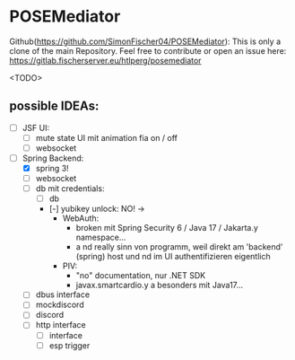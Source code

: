 # POSEMediator

Github(https://github.com/SimonFischer04/POSEMediator): This is only a clone of the main Repository.
Feel free to contribute or open an issue here: https://gitlab.fischerserver.eu/htlperg/posemediator

\<TODO\>

## possible IDEAs:
 - [ ] JSF UI:
    - [ ] mute state UI mit animation fia on / off
    - [ ] websocket
 - [ ] Spring Backend:
    - [X] spring 3!
    - [ ] websocket
    - [ ] db mit credentials:
        - [ ] db
        - [-] yubikey unlock: NO! ->
            - WebAuth:
                - broken mit Spring Security 6 / Java 17 / Jakarta.y namespace...
                - a nd really sinn von programm, weil direkt am 'backend' (spring) host und nd im UI authentifizieren eigentlich
            - PIV:
                - "no" documentation, nur .NET SDK
                - javax.smartcardio.y a besonders mit Java17...
    - [ ] dbus interface
    - [ ] mockdiscord
    - [ ] discord
    - [ ] http interface
        - [ ] interface
        - [ ] esp trigger
